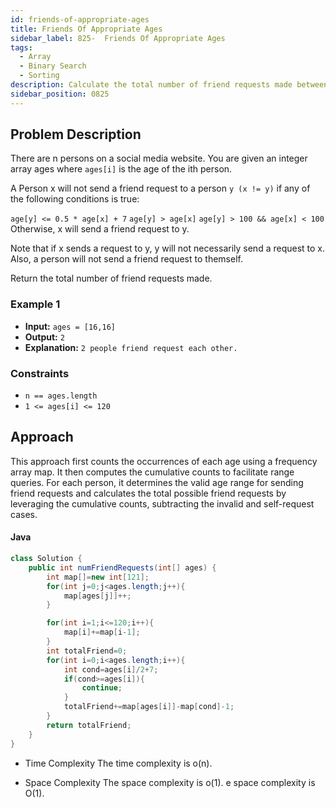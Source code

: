 ```yaml
---
id: friends-of-appropriate-ages
title: Friends Of Appropriate Ages
sidebar_label: 825-  Friends Of Appropriate Ages
tags:
  - Array
  - Binary Search
  - Sorting
description: Calculate the total number of friend requests made between persons based on their ages, following specific conditions that determine when a friend request is not sent.
sidebar_position: 0825
---
```


## Problem Description

There are n persons on a social media website. You are given an integer array ages where `ages[i]` is the age of the ith person.

A Person x will not send a friend request to a person `y (x != y)` if any of the following conditions is true:

`age[y] <= 0.5 * age[x] + 7`
`age[y] > age[x]`
`age[y] > 100 && age[x] < 100`
Otherwise, x will send a friend request to y.

Note that if x sends a request to y, y will not necessarily send a request to x. Also, a person will not send a friend request to themself.

Return the total number of friend requests made.

### Example 1

- **Input:** `ages = [16,16]`
- **Output:** `2`
- **Explanation:** `2 people friend request each other.`

### Constraints

- `n == ages.length`
- `1 <= ages[i] <= 120`

## Approach

This approach first counts the occurrences of each age using a frequency array map. It then computes the cumulative counts to facilitate range queries. For each person, it determines the valid age range for sending friend requests and calculates the total possible friend requests by leveraging the cumulative counts, subtracting the invalid and self-request cases.

#### Java

```Java
class Solution {
    public int numFriendRequests(int[] ages) {
        int map[]=new int[121];
        for(int j=0;j<ages.length;j++){
            map[ages[j]]++;
        }

        for(int i=1;i<=120;i++){
            map[i]+=map[i-1];
        }
        int totalFriend=0;
        for(int i=0;i<ages.length;i++){
            int cond=ages[i]/2+7;
            if(cond>=ages[i]){
                continue;
            }
            totalFriend+=map[ages[i]]-map[cond]-1;
        }
        return totalFriend;
    }
}
```

- Time Complexity
  The time complexity is o(n).

- Space Complexity
  The space complexity is o(1).
  e space complexity is O(1).
